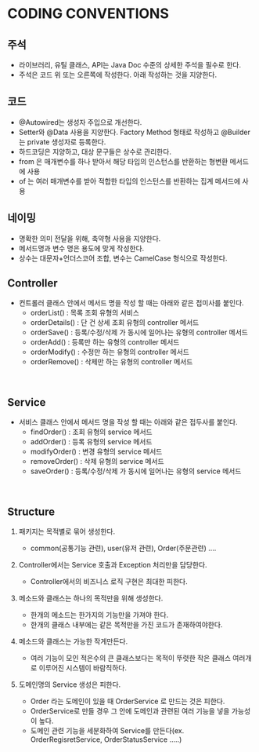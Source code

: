 # CODING CONVENTIONS

## 주석
- 라이브러리, 유틸 클래스, API는 Java Doc 수준의 상세한 주석을 필수로 한다.
- 주석은 코드 위 또는 오른쪽에 작성한다.
  아래 작성하는 것을 지양한다.

## 코드
- @Autowired는 생성자 주입으로 개선한다.
-  Setter와 @Data 사용을 지양한다. Factory Method 형태로 작성하고 @Builder는 private 생성자로 등록한다.
- 하드코딩은 지양하고, 대상 문구들은 상수로 관리한다.
- from 은 매개변수를 하나 받아서 해당 타입의 인스턴스를 반환하는 형변환 메서드에 사용
- of 는 여러 매개변수를 받아 적합한 타입의 인스턴스를 반환하는 집계 메서드에 사용

## 네이밍
- 명확한 의미 전달을 위해, 축약형 사용을 지양한다.
- 메서드명과 변수 명은 용도에 맞게 작성한다.
- 상수는 대문자+언더스코어 조합, 변수는 CamelCase 형식으로 작성한다.


## Controller
- 컨트롤러 클래스 안에서 메서드 명을 작성 할 때는 아래와 같은 접미사를 붙인다.
    - orderList() : 목록 조회 유형의 서비스
    - orderDetails() : 단 건 상세 조회 유형의 controller 메서드
    - orderSave() : 등록/수정/삭제 가 동시에 일어나는 유형의 controller 메서드
    - orderAdd() : 등록만 하는 유형의 controller 메서드
    - orderModify() : 수정만 하는 유형의 controller 메서드
    - orderRemove() : 삭제만 하는 유형의 controller 메서드

<br>

## Service
- 서비스 클래스 안에서 메서드 명을 작성 할 때는 아래와 같은 접두사를 붙인다.
    - findOrder() : 조회 유형의 service 메서드
    - addOrder() : 등록 유형의 service 메서드
    - modifyOrder() : 변경 유형의 service 메서드
    - removeOrder() : 삭제 유형의 service 메서드
    - saveOrder() : 등록/수정/삭제 가 동시에 일어나는 유형의 service 메서드

<br>

## Structure
1. 패키지는 목적별로 묶어 생성한다.
    - common(공통기능 관련), user(유저 관련), Order(주문관련) ....

2. Controller에서는 Service 호출과 Exception 처리만을 담당한다.
    - Controller에서의 비즈니스 로직 구현은 최대한 피한다.

3. 메소드와 클래스는 하나의 목적만을 위해 생성한다.
    - 한개의 메소드는 한가지의 기능만을 가져야 한다.
    - 한개의 클래스 내부에는 같은 목적만을 가진 코드가 존재하여야한다.

4. 메소드와 클래스는 가능한 작게만든다.
    - 여러 기능이 모인 적은수의 큰 클래스보다는 목적이 뚜렷한 작은 클래스 여러개로 이루어진 시스템이 바람직하다.

5. 도메인명의 Service 생성은 피한다.
    - Order 라는 도메인이 있을 때 OrderService 로 만드는 것은 피한다.
    - OrderService로 만들 경우 그 안에 도메인과 관련된 여러 기능을 넣을 가능성이 높다.
    - 도메인 관련 기능을 세분화하여 Service를 만든다(ex. OrderRegisretService, OrderStatusService .....)


<br><br><br><br><br>